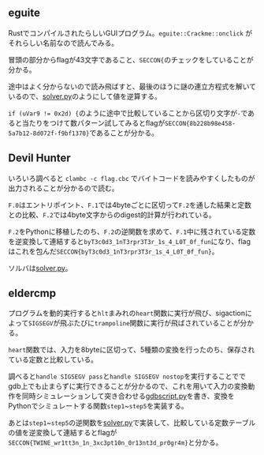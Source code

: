 ## eguite

RustでコンパイルされたらしいGUIプログラム。`eguite::Crackme::onclick` がそれらしい名前なので読んでみる。

冒頭の部分からflagが43文字であること、`SECCON{`のチェックをしていることが分かる。

途中はよく分からないので読み飛ばすと、最後のほうに謎の連立方程式を解いているので、[solver.py](eguite/solver.py)のようにして値を逆算する。

`if (uVar9 != 0x2d) {`のように途中で比較していることから区切り文字が`-`であると当たりをつけて数パターン試してみるとflagが`SECCON{8b228b98e458-5a7b12-8d072f-f9bf1370}`であることが分かる。


## Devil Hunter

いろいろ調べると `clambc -c flag.cbc` でバイトコードを読みやすくしたものが出力されることが分かるので読む。

`F.0`はエントリポイント、`F.1`では4byteごとに区切って`F.2`を通した結果と定数との比較、`F.2`では4byte文字からのdigest的計算が行われている。

`F.2`をPythonに移植したのち、`F.2`の逆関数を求めて、`F.1`中に残されている定数を逆変換して連結すると`byT3c0d3_1nT3rpr3T3r_1s_4_L0T_0f_fun`になり、flagはこれを包んだ`SECCON{byT3c0d3_1nT3rpr3T3r_1s_4_L0T_0f_fun}`。

ソルバは[solver.py](devil_hunter/solver.py)。

## eldercmp

プログラムを動的実行すると`hlt`まみれの`heart`関数に実行が飛び、sigactionによって`SIGSEGV`が飛ぶたびに`trampoline`関数に実行が飛ばされていることが分かる。

`heart`関数では、入力を8byteに区切って、5種類の変換を行ったのち、保存されている定数と比較している。

調べると`handle SIGSEGV pass`と`handle SIGSEGV nostop`を実行することででgdb上でも止まらずに実行できることが分かるので、これを用いて入力の変換動作を同時シミュレーションして突き合わせる[gdbscript.py](eldercmp/gdbscript.py)を書き、変換をPythonでシミュレートする関数`step1`~`step5`を実装する。

あとは`step1`~`step5`の逆関数を[solver.py](eldercmp/solver.py)で実装して、比較している定数テーブルの値を逆変換して連結するとflagが`SECCON{TWINE_wr1tt3n_1n_3xc3pt10n_0r13nt3d_pr0gr4m}`と分かる。

